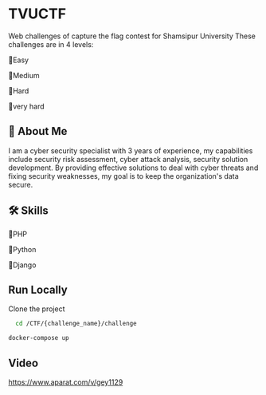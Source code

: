 
# TVUCTF

Web challenges of capture the flag contest for Shamsipur University
These challenges are in 4 levels:

🔷Easy

🔷Medium

🔷Hard

🔷very hard

## 🚀 About Me

I am a cyber security specialist with 3 years of experience, my capabilities include security risk assessment, cyber attack analysis, security solution development. By providing effective solutions to deal with cyber threats and fixing security weaknesses, my goal is to keep the organization's data secure.


## 🛠 Skills
🔰PHP

🔰Python

🔰Django

## Run Locally

Clone the project

```bash
  cd /CTF/{challenge_name}/challenge
```
```bash
docker-compose up
```


## Video
https://www.aparat.com/v/gey1129
